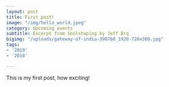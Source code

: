 ```yaml
---
layout: post
title: First post!
image: "/img/hello_world.jpeg"
category: Upcoming events
subtitle: Excerpt from Soulshaping by Jeff Brq
bigimg: "/uploads/gateway-of-india-390768_1920-720x360.jpg"
tags:
- '2019'
- '2018'

---
```

This is my first post, how exciting!